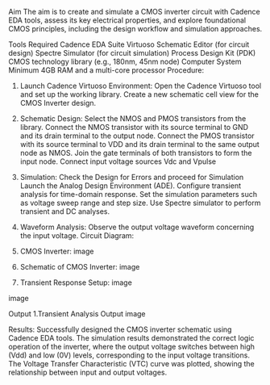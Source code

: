Aim
The aim is to create and simulate a CMOS inverter circuit with Cadence EDA tools, assess its key electrical properties, and explore foundational CMOS principles, including the design workflow and simulation approaches.

Tools Required
Cadence EDA Suite
Virtuoso Schematic Editor (for circuit design)
Spectre Simulator (for circuit simulation)
Process Design Kit (PDK)
CMOS technology library (e.g., 180nm, 45nm node)
Computer System
Minimum 4GB RAM and a multi-core processor
Procedure:
1. Launch Cadence Virtuoso Environment:
 Open the Cadence Virtuoso tool and set up the working library.
 Create a new schematic cell view for the CMOS Inverter design.
2. Schematic Design:
Select the NMOS and PMOS transistors from the library.
Connect the NMOS transistor with its source terminal to GND and its drain terminal to the output node.
Connect the PMOS transistor with its source terminal to VDD and its drain terminal to the same output node as NMOS.
Join the gate terminals of both transistors to form the input node.
Connect input voltage sources Vdc and Vpulse
3. Simulation:
Check the Design for Errors and proceed for Simulation
Launch the Analog Design Environment (ADE).
Configure transient analysis for time-domain response.
Set the simulation parameters such as voltage sweep range and step size.
Use Spectre simulator to perform transient and DC analyses.
4. Waveform Analysis:
Observe the output voltage waveform concerning the input voltage.
Circuit Diagram:
1. CMOS Inverter:
image

2. Schematic of CMOS Inverter:
image

3. Transient Response Setup:
image

image

Output
1.Transient Analysis Output
image

Results:
Successfully designed the CMOS inverter schematic using Cadence EDA tools.
The simulation results demonstrated the correct logic operation of the inverter, where the output voltage switches between high (Vdd) and low (0V) levels, corresponding to the input voltage transitions.
The Voltage Transfer Characteristic (VTC) curve was plotted, showing the relationship between input and output voltages.
